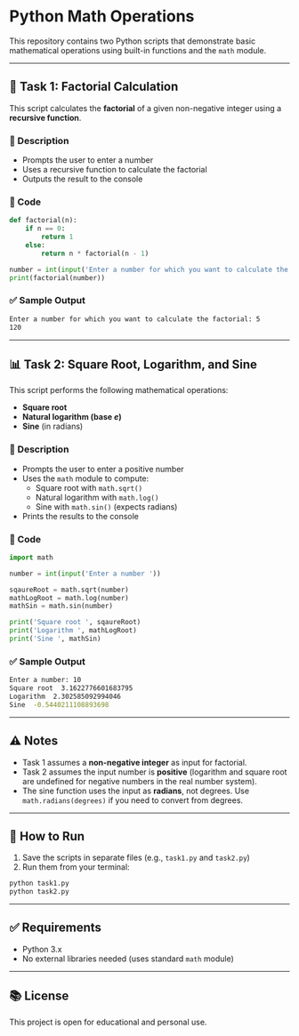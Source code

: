 # Python Math Operations

This repository contains two Python scripts that demonstrate basic mathematical operations using built-in functions and the `math` module.

---

## 🧮 Task 1: Factorial Calculation

This script calculates the **factorial** of a given non-negative integer using a **recursive function**.

### 📌 Description

- Prompts the user to enter a number
- Uses a recursive function to calculate the factorial
- Outputs the result to the console

### 📄 Code

```python
def factorial(n):
    if n == 0:
        return 1
    else:
        return n * factorial(n - 1)

number = int(input('Enter a number for which you want to calculate the factorial: '))
print(factorial(number))
```

### ✅ Sample Output

```bash
Enter a number for which you want to calculate the factorial: 5
120
```

---

## 📊 Task 2: Square Root, Logarithm, and Sine

This script performs the following mathematical operations:

- **Square root**
- **Natural logarithm (base _e_)**
- **Sine** (in radians)

### 📌 Description

- Prompts the user to enter a positive number
- Uses the `math` module to compute:
  - Square root with `math.sqrt()`
  - Natural logarithm with `math.log()`
  - Sine with `math.sin()` (expects radians)
- Prints the results to the console

### 📄 Code

```python
import math

number = int(input('Enter a number '))

sqaureRoot = math.sqrt(number)
mathLogRoot = math.log(number)
mathSin = math.sin(number)

print('Square root ', sqaureRoot)
print('Logarithm ', mathLogRoot)
print('Sine ', mathSin)
```

### ✅ Sample Output

```bash
Enter a number: 10
Square root  3.1622776601683795
Logarithm  2.302585092994046
Sine  -0.5440211108893698
```

---

## ⚠️ Notes

- Task 1 assumes a **non-negative integer** as input for factorial.
- Task 2 assumes the input number is **positive** (logarithm and square root are undefined for negative numbers in the real number system).
- The sine function uses the input as **radians**, not degrees. Use `math.radians(degrees)` if you need to convert from degrees.

---

## 🚀 How to Run

1. Save the scripts in separate files (e.g., `task1.py` and `task2.py`)
2. Run them from your terminal:

```bash
python task1.py
python task2.py
```

---

## ✅ Requirements

- Python 3.x
- No external libraries needed (uses standard `math` module)

---

## 📚 License

This project is open for educational and personal use.
